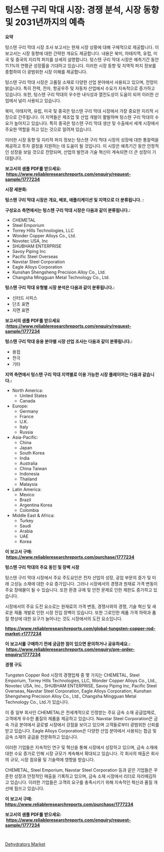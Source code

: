 <p><h1>텅스텐 구리 막대 시장: 경쟁 분석, 시장 동향 및 2031년까지의 예측</h1></p><p><strong>요약</strong></p>
<p><p>텅스텐 구리 막대 시장 조사 보고서는 현재 시장 상황에 대해 구체적으로 제공합니다. 이 보고서는 시장 동향에 대한 간략한 개요도 제공합니다. 내용은 북미, 아태지역, 유럽, 미국 및 중국의 지리적 퍼지를 상세히 설명합니다. 텅스텐 구리 막대 시장은 예측기간 동안 11.1%의 연평균 성장률을 기대하고 있습니다. 이러한 시장 동향 및 지역적 퍼지 정보를 종합하여 더 광범위한 시장 이해를 제공합니다.</p><p>텅스텐 구리 막대 시장은 고품질 소재로 다양한 산업 분야에서 사용되고 있으며, 전망이 밝습니다. 특히 전력, 전자, 항공우주 및 자동차 산업에서 수요가 지속적으로 증가하고 있습니다. 또한, 텅스텐 구리 막대의 우수한 내식성과 열전도성이 도움이 되어 이러한 산업에서 널리 사용되고 있습니다.</p><p>북미, 아태지역, 유럽, 미국 및 중국은 텅스텐 구리 막대 시장에서 가장 중요한 지리적 시장으로 간주됩니다. 이 지역들은 제조업 및 산업 개발이 활발하며 텅스텐 구리 막대의 수요가 높아지고 있습니다. 특히 중국은 텅스텐 구리 막대 생산 및 수출에서 세계 시장에서 주요한 역할을 하고 있는 것으로 알려져 있습니다.</p><p>이러한 시장 동향 및 지리적 퍼지 정보는 텅스텐 구리 막대 시장의 성장에 대한 통찰력을 제공하고 투자 결정을 지원하는 데 도움이 될 것입니다. 이 시장은 예측기간 동안 안정적인 성장을 보일 것으로 전망되며, 산업의 발전과 기술 혁신이 계속되면 더 큰 성장이 기대됩니다.</p></p>
<p><strong>보고서의 샘플 PDF를 받으세요: &nbsp;<a href="https://www.reliableresearchreports.com/enquiry/request-sample/1777234">https://www.reliableresearchreports.com/enquiry/request-sample/1777234</a></strong></p>
<p><strong>시장 세분화:</strong></p>
<p><strong> 텅스텐 구리 막대 시장은 개요, 배포, 애플리케이션 및 지역으로 더 분류됩니다. :</strong></p>
<p><strong>구성요소 측면에서는 텅스텐 구리 막대 시장은 다음과 같이 분류됩니다.:</strong></p>
<p><ul><li>CHEMETAL</li><li>Steel Emporium</li><li>Torrey Hills Technologies, LLC</li><li>Wonder Copper Alloys Co., Ltd.</li><li>Novotec USA, Inc</li><li>SHUBHAM ENTERPRISE</li><li>Savoy Piping Inc</li><li>Pacific Steel Overseas</li><li>Navstar Steel Corporation</li><li>Eagle Alloys Corporation</li><li>Kunshan Shengsheng Precision Alloy Co., Ltd.</li><li>Changsha Mingguan Metal Technology Co., Ltd.</li></ul></p>
<p><strong> 텅스텐 구리 막대 유형별 시장 분석은 다음과 같이 분류됩니다.:</strong></p>
<p><ul><li>신터드 서피스</li><li>단조 표면</li><li>지면 표면</li></ul></p>
<p><strong>보고서의 샘플 PDF를 받으세요 :<a href="https://www.reliableresearchreports.com/enquiry/request-sample/1777234">https://www.reliableresearchreports.com/enquiry/request-sample/1777234</a></strong></p>
<p><strong> 텅스텐 구리 막대 응용 분야별 시장 산업 조사는 다음과 같이 분류됩니다.:</strong></p>
<p><ul><li>용접</li><li>전극</li><li>기타</li></ul></p>
<p><strong>지역 측면에서 텅스텐 구리 막대 지역별로 이용 가능한 시장 플레이어는 다음과 같습니다.:</strong></p>
<p><ul>
    <li>
        North America:
        <ul>
            <li>United States</li>
            <li>Canada</li>
        </ul>
    </li>
    <li>
        Europe:
        <ul>
            <li>Germany</li>
            <li>France</li>
            <li>U.K.</li>
            <li>Italy</li>
            <li>Russia</li>
        </ul>
    </li>
    <li>
        Asia-Pacific:
        <ul>
            <li>China</li>
            <li>Japan</li>
            <li>South Korea</li>
            <li>India</li>
            <li>Australia</li>
            <li>China Taiwan</li>
            <li>Indonesia</li>
            <li>Thailand</li>
            <li>Malaysia</li>
        </ul>
    </li>
    <li>
        Latin America:
        <ul>
            <li>Mexico</li>
            <li>Brazil</li>
            <li>Argentina Korea</li>
            <li>Colombia</li>
        </ul>
    </li>
    <li>
        Middle East & Africa:
        <ul>
            <li>Turkey</li>
            <li>Saudi</li>
            <li>Arabia</li>
            <li>UAE</li>
            <li>Korea</li>
        </ul>
    </li>
    </ul></p>
<p><strong>이 보고서 구매: &nbsp;<a href="https://www.reliableresearchreports.com/purchase/1777234">https://www.reliableresearchreports.com/purchase/1777234</a></strong></p>
<p><strong>텅스텐 구리 막대의 주요 동인 및 장벽 시장</strong></p>
<p><p>텅스텐 구리 막대 시장에서 주요 주도요인은 전자 산업의 성장, 공업 부문의 증가 및 미래 고성능 소재에 대한 수요 증가입니다. 그러나 시장에서의 경쟁과 원재료 가격 변동이 주요 장애물이 될 수 있습니다. 또한 환경 규제 및 안전 문제로 인한 제한도 증가하고 있습니다. </p><p>시장에서의 주요 도전 요소로는 원재료의 가격 변동, 경쟁사와의 경쟁, 기술 혁신 및 새로운 제품 개발로 인한 시장 진입 장벽이 있습니다. 또한 그로인한 제품 가격 하락과 품질 향상에 대한 요구가 늘어나는 것도 시장에서의 도전 요소입니다. </p></p>
<p><strong><a href="https://www.reliableresearchreports.com/global-tungsten-copper-rod-market-r1777234">https://www.reliableresearchreports.com/global-tungsten-copper-rod-market-r1777234</a></strong></p>
<p><strong>이 보고서를 구매하기 전에 궁금한 점이 있으면 문의하거나 공유하세요.: &nbsp;<a href="https://www.reliableresearchreports.com/enquiry/pre-order-enquiry/1777234">https://www.reliableresearchreports.com/enquiry/pre-order-enquiry/1777234</a></strong></p>
<p><strong>경쟁 구도</strong></p>
<p><p>Tungsten Copper Rod 시장의 경쟁업체 중 몇 가지는 CHEMETAL, Steel Emporium, Torrey Hills Technologies, LLC, Wonder Copper Alloys Co., Ltd., Novotec USA, Inc., SHUBHAM ENTERPRISE, Savoy Piping Inc, Pacific Steel Overseas, Navstar Steel Corporation, Eagle Alloys Corporation, Kunshan Shengsheng Precision Alloy Co., Ltd., Changsha Mingguan Metal Technology Co., Ltd.가 있습니다. </p><p>이 중 일부 회사인 CHEMETAL은 전세계적으로 인정받는 주요 금속 소재 공급업체로, 고객에게 우수한 품질의 제품을 제공하고 있습니다. Navstar Steel Corporation은 금속 가공 분야에서 글로벌 시장에서 강점을 보이고 있으며 고객들로부터 광범위한 신뢰를 받고 있습니다. Eagle Alloys Corporation은 다양한 산업 분야에서 사용되는 합금 및 금속 소재의 공급을 전문화하고 있습니다. </p><p>이러한 기업들은 지속적인 연구 및 혁신을 통해 시장에서 성장하고 있으며, 금속 소재에 대한 수요 증가로 인해 시장 규모가 계속해서 확대되고 있습니다. 각 회사의 매출은 회사의 규모, 시장 점유율 및 기술력에 영향을 받습니다.</p><p>CHEMETAL, Steel Emporium, Navstar Steel Corporation 등과 같은 기업들은 꾸준한 성장과 안정적인 매출을 기록하고 있으며, 금속 소재 시장에서 리더로 자리매김하고 있습니다. 이러한 기업들은 고객의 요구를 충족시키기 위해 지속적인 혁신과 품질 개선에 힘쓰고 있습니다.</p></p>
<p><strong>이 보고서 구매: &nbsp; <a href="https://www.reliableresearchreports.com/purchase/1777234">https://www.reliableresearchreports.com/purchase/1777234</a></strong></p>
<p><strong>보고서의 샘플 PDF를 받으세요: &nbsp;<a href="https://www.reliableresearchreports.com/enquiry/request-sample/1777234">https://www.reliableresearchreports.com/enquiry/request-sample/1777234</a></strong><strong></strong></p>
<p>&nbsp;</p>
<p><p><a href="https://github.com/GroverBarry/Market-Research-Report-List-4/blob/main/dehydrators-market.md">Dehydrators Market</a></p></p>